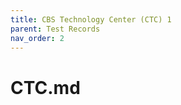 ```yaml
---
title: CBS Technology Center (CTC) 1
parent: Test Records
nav_order: 2
---
```


# CTC.md

<object data="CBS Pro Series Test Records.pdf" width="1000" height="1000" type='application/pdf'></object>
